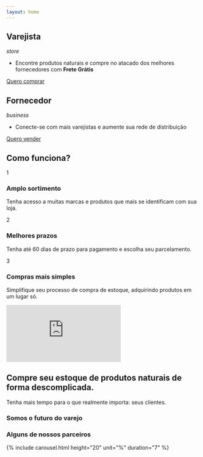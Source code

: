 ```yaml
---
layout: home
---
```

<section id="gnd-cover-image-section">
</section>

<section id="gnd-institutional-activities">
  <div class="gnd-institutional-retailer">
    <div class="gnd-institutional-title">
      <h2>Varejista</h2><i class="material-icons">store</i>
    </div>
    <div class="gnd-institutional-advantages">
      <ul class="gnd-institutional-advantages-list">
        <li>Encontre produtos naturais e compre no atacado dos melhores fornecedores com <strong>Frete Grátis</strong></li>
      </ul>
    </div>
    <div class="gnd-institutional-advantages-links">
      <a class="gnd-sign-in-link" href="/cadastro-varejista">Quero comprar</a>
    </div>
  </div>
  <div class="gnd-institutional-supplier">
    <div class="gnd-institutional-title">
      <h2>Fornecedor</h2><i class="material-icons">business</i>
    </div>
    <div class="gnd-institutional-advantages">
      <ul class="gnd-institutional-advantages-list">
        <li>Conecte-se com mais varejistas e aumente sua rede de distribuição</li>
      </ul>
    </div>
    <div class="gnd-institutional-advantages-links">
      <a class="gnd-sign-in-link" href="/cadastro-fornecedor">Quero vender</a>
    </div>
  </div>
</section>

<section id="gnd-inspiration">
  <h2 class="gnd-inspiration-title">Como funciona?</h2>
  <div class="gnd-inspiration-item">
    <div class="gnd-inspiration-container">
      <div class="gnd-inspiration-number">
        <span>1</span>
      </div>
      <div class="gnd-inspiration-item-content">
        <div class="gnd-inspiration-item-title">
          <h3>Amplo sortimento</h3>
        </div>
        <div class="gnd-inspiration-item-text">
          <p>Tenha acesso a muitas marcas e produtos que mais se identificam com sua loja.</p>
        </div>
      </div>
    </div>
  </div>
  <div class="gnd-inspiration-item">
    <div class="gnd-inspiration-container">
      <div class="gnd-inspiration-number">
        <span>2</span>
      </div>
      <div class="gnd-inspiration-item-content">
        <div class="gnd-inspiration-item-title">
          <h3>Melhores prazos</h3>
        </div>
        <div class="gnd-inspiration-item-text">
          <p>Tenha até 60 dias de prazo para pagamento e escolha seu parcelamento.</p>
        </div>
      </div>
    </div>
  </div>
  <div class="gnd-inspiration-item">
    <div class="gnd-inspiration-container">
      <div class="gnd-inspiration-number">
        <span>3</span>
      </div>
      <div class="gnd-inspiration-item-content">
        <div class="gnd-inspiration-item-title">
          <h3>Compras mais simples</h3>
        </div>
        <div class="gnd-inspiration-item-text">
          <p>Simplifique seu processo de compra de estoque, adquirindo produtos em um lugar só.</p>
        </div>
      </div>
    </div>
  </div>
</section>

<section id="gnd-institutional-video">
  <div class="gnd-institutional-video-container">
    <div class="gnd-institutional-video">
      <iframe src="https://www.youtube-nocookie.com/embed/pWnqCJlBBLo?rel=0" frameborder="0" allow="accelerometer; autoplay; encrypted-media; gyroscope; picture-in-picture" allowfullscreen></iframe>
    </div>
  </div>
</section>

<section id="gnd-our-mission">
  <div class="gnd-our-mission-container">
    <div class="gnd-our-mission-content">
      <div class="gnd-our-mission-content-text">
      <h2>Compre seu <strong>estoque</strong> de produtos naturais de forma <strong>descomplicada.</strong></h2>
        <p>Tenha mais tempo para o que realmente importa: seus clientes.</p>
      </div>
      <div class="gnd-our-mission-call">
      <h3>Somos o <strong>futuro</strong> do varejo</h3>
      </div>
    </div>
    <div class="gnd-our-mission-image">
    </div>
  </div>
</section>

<section id="gnd-our-partners">
  <div class="gnd-our-partners-title">
    <h3>Alguns de nossos parceiros</h3>
  </div>
  <div class="gnd-carousel-container">
    {% include carousel.html  height="20" unit="%" duration="7" %}
  </div>
</section>
